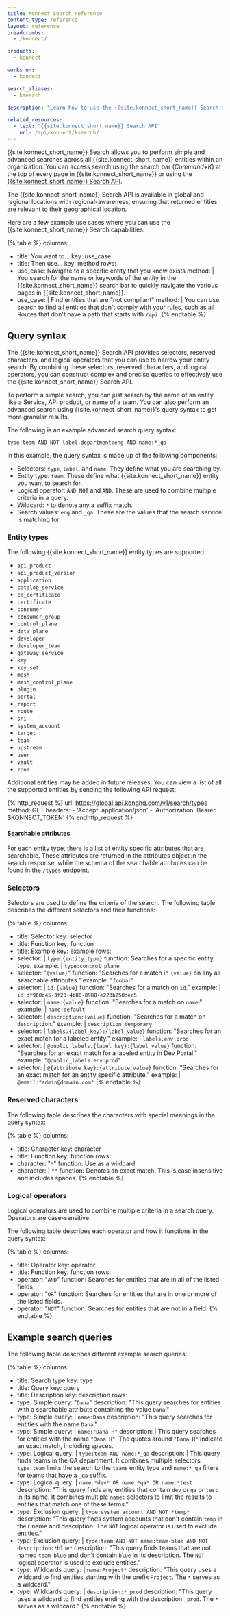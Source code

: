 ```yaml
---
title: Konnect Search reference
content_type: reference
layout: reference
breadcrumbs:
  - /konnect/

products:
  - konnect

works_on:
  - konnect

search_aliases: 
  - ksearch

description: "Learn how to use the {{site.konnect_short_name}} Search to search through all {{site.konnect_short_name}} entities."

related_resources:
  - text: "{{site.konnect_short_name}} Search API"
    url: /api/konnect/ksearch/
---
```


{{site.konnect_short_name}} Search allows you to perform simple and advanced searches across all {{site.konnect_short_name}} entities within an organization. 
You can access search using the search bar (_Command+K_) at the top of every page in {{site.konnect_short_name}} or using the [{{site.konnect_short_name}} Search API](/api/konnect/ksearch/).

The {{site.konnect_short_name}} Search API is available in global and regional locations with regional-awareness, ensuring that returned entities are relevant to their geographical location. 

Here are a few example use cases where you can use the {{site.konnect_short_name}} Search capabilities:

<!--vale off-->
{% table %}
columns:
  - title: You want to...
    key: use_case
  - title: Then use...
    key: method
rows:
  - use_case: Navigate to a specific entity that you know exists
    method: |
      You search for the name or keywords of the entity in the {{site.konnect_short_name}} search bar to quickly navigate the various pages in {{site.konnect_short_name}}.
  - use_case: |
      Find entities that are "not compliant"
    method: |
      You can use search to find all entities that don't comply with your rules, such as all Routes that don't have a path that starts with `/api`.
{% endtable %}
<!--vale on-->

## Query syntax

The {{site.konnect_short_name}} Search API provides selectors, reserved characters, and logical operators that you can use to narrow your entity search. 
By combining these selectors, reserved characters, and logical operators, you can construct complex and precise queries to effectively use the {{site.konnect_short_name}} Search API.

To perform a simple search, you can just search by the name of an entity, like a Service, API product, or name of a team. 
You can also perform an advanced search using {{site.konnect_short_name}}'s query syntax to get more granular results.

The following is an example advanced search query syntax:

```
type:team AND NOT label.department:eng AND name:*_qa
```

In this example, the query syntax is made up of the following components:
* Selectors: `type`, `label`, and `name`. They define what you are searching by. 
* Entity type: `team`. These define what {{site.konnect_short_name}} entity you want to search for.
* Logical operator: `AND NOT` and `AND`. These are used to combine multiple criteria in a query.
* Wildcard: `*` to denote any a suffix match.
* Search values: `eng` and `_qa`. These are the values that the search service is matching for.

### Entity types

The following {{site.konnect_short_name}} entity types are supported: 

- `api_product`  
- `api_product_version`  
- `application`
- `catalog_service`  
- `ca_certificate`  
- `certificate`  
- `consumer`  
- `consumer_group`  
- `control_plane`
- `data_plane`  
- `developer`  
- `developer_team`  
- `gateway_service`  
- `key`  
- `key_set`   
- `mesh`  
- `mesh_control_plane`  
- `plugin`  
- `portal`  
- `report`  
- `route`  
- `sni`  
- `system_account`  
- `target`  
- `team`  
- `upstream`  
- `user`  
- `vault`  
- `zone`  

Additional entities may be added in future releases. You can view a list of all the supported entities by sending the following API request:

<!--vale off-->
{% http_request %}
  url: https://global.api.konghq.com/v1/search/types
  method: GET
  headers:
      - 'Accept: application/json'
      - 'Authorization: Bearer $KONNECT_TOKEN'
{% endhttp_request %}
<!--vale on-->

#### Searchable attributes

For each entity type, there is a list of entity specific attributes that are searchable. 
These attributes are returned in the attributes object in the search response, while the schema of the searchable attributes can be found in the `/types` endpoint.

### Selectors

Selectors are used to define the criteria of the search. 
The following table describes the different selectors and their functions:

<!--vale off-->
{% table %}
columns:
  - title: Selector
    key: selector
  - title: Function
    key: function
  - title: Example
    key: example
rows:
  - selector: |
      `type:{entity_type}`
    function: Searches for a specific entity type.
    example: |
      `type:control_plane`
  - selector: "`{value}`"
    function: "Searches for a match in `{value}` on any all searchable attributes."
    example: "`foobar`"
  - selector: |
      `id:{value}`
    function: "Searches for a match on `id`."
    example: |
      `id:df968c45-3f20-4b80-8980-e223b250dec5`
  - selector: |
      `name:{value}`
    function: "Searches for a match on `name`."
    example: |
      `name:default`
  - selector: |
      `description:{value}`
    function: "Searches for a match on `description`."
    example: |
      `description:temporary`
  - selector: |
      `labels.{label_key}:{label_value}`
    function: "Searches for an exact match for a labeled entity."
    example: |
      `labels.env:prod`
  - selector: |
      `@public_labels.{label_key}:{label_value}`
    function: "Searches for an exact match for a labeled entity in Dev Portal."
    example: "`@public_labels.env:prod`"
  - selector: |
      `@{attribute_key}:{attribute_value}`
    function: "Searches for an exact match for an entity specific attribute."
    example: |
      `@email:"admin@domain.com"`
{% endtable %}
<!--vale on-->

### Reserved characters

The following table describes the characters with special meanings in the query syntax:

<!--vale off-->
{% table %}
columns:
  - title: Character
    key: character
  - title: Function
    key: function
rows:
  - character: "`*`"
    function: Use as a wildcard.
  - character: |
      `""`
    function: Denotes an exact match. This is case insensitive and includes spaces.
{% endtable %}
<!--vale on-->

### Logical operators

Logical operators are used to combine multiple criteria in a search query. 
Operators are case-sensitive. 

The following table describes each operator and how it functions in the query syntax:

<!--vale off-->
{% table %}
columns:
  - title: Operator
    key: operator
  - title: Function
    key: function
rows:
  - operator: "`AND`"
    function: Searches for entities that are in all of the listed fields.
  - operator: "`OR`"
    function: Searches for entities that are in one or more of the listed fields.
  - operator: "`NOT`"
    function: Searches for entities that are not in a field.
{% endtable %}
<!--vale on-->

## Example search queries

The following table describes different example search queries:

<!--vale off-->
{% table %}
columns:
  - title: Search type
    key: type
  - title: Query
    key: query
  - title: Description
    key: description
rows:
  - type: Simple
    query: "`Dana`"
    description: "This query searches for entities with a searchable attribute containing the value `Dana`."
  - type: Simple
    query: |
      `name:Dana`
    description: "This query searches for entities with the name `Dana`."
  - type: Simple
    query: |
      `name:"Dana H"`
    description: |
      This query searches for entities with the name `"Dana H"`. The quotes around `"Dana H"` indicate an exact match, including spaces.
  - type: Logical
    query: |
      `type:team AND name:*_qa`
    description: |
      This query finds teams in the QA department. 
      It combines multiple selectors: `type:team` limits the search to the `teams` entity type and `name:*_qa` filters for teams that have a `_qa` suffix.
  - type: Logical
    query: |
      `name:*dev* OR name:*qa* OR name:*test`
    description: "This query finds any entities that contain `dev` or `qa` or `test` in its name. It combines multiple `name:` selectors to limit the results to entities that match one of these terms."
  - type: Exclusion
    query: |
      `type:system_account AND NOT *temp*`
    description: "This query finds system accounts that don't contain `temp` in their name and description. The `NOT` logical operator is used to exclude entities."
  - type: Exclusion
    query: |
      `type:team AND NOT name:team-blue AND NOT description:*blue*`
    description: "This query finds teams that are not named `team-blue` and don't contain `blue` in its description. The `NOT` logical operator is used to exclude entities."
  - type: Wildcards
    query: |
      `name:Project*`
    description: "This query uses a wildcard to find entities starting with the prefix `Project`. The `*` serves as a wildcard."
  - type: Wildcards
    query: |
      `description:*_prod`
    description: "This query uses a wildcard to find entities ending with the description `_prod`. The `*` serves as a wildcard."
{% endtable %}
<!--vale on-->
